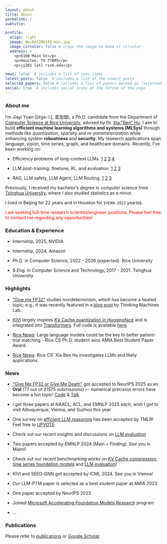 ```yaml
---
layout: about
title: About
permalink: /
subtitle:

profile:
  align: right
  image: WechatIMG198-min.jpg
  image_circular: false # crops the image to make it circular
  address: >
    <p>6100 Main St</p>
    <p>Houston, TX 77005</p>
    <p>jy101 [at] rice.edu</p>

news: false  # includes a list of news items
latest_posts: false  # includes a list of the newest posts
selected_papers: false # includes a list of papers marked as "selected={true}"
social: true  # includes social icons at the bottom of the page
---
```


### About me

I’m Jiayi Yuan ([dʒa-ˈi:], 袁加熠), a Ph.D. candidate from the Department of [Computer Science at Rice University](https://cs.rice.edu/), advised by Dr. [Xia "Ben" Hu](https://cs.rice.edu/~xh37/index.html). I aim to build **efficient machine learning algorithms and systems (MLSys)** through methods like *quantization*, *sparsity* and *re-parameterization* while enhancing system **robustness** and **security**. My research applications span language, vision, time series, graph, and healthcare domains. Recently, I've been working on:

- Efficiency problems of long-context LLMs. [1](https://arxiv.org/pdf/2402.02750) [2](https://arxiv.org/pdf/2407.01527) [3](https://arxiv.org/pdf/2503.16419) [4](https://arxiv.org/pdf/2505.22662)

- LLM post-training: finetune, RL, and evaluation. [1](https://arxiv.org/pdf/2506.09501) [2](https://arxiv.org/pdf/2502.09670) [3](https://arxiv.org/pdf/2408.13704)

- RAG, LLM safety, LLM Agent, LLM Routing. [1](https://arxiv.org/pdf/2310.18633) [2](https://arxiv.org/pdf/2406.14045) [3](https://arxiv.org/pdf/2410.05331)

Previously, I received my bachelor’s degree in computer science from [Tsinghua University](https://www.tsinghua.edu.cn/en/), where I also studied statistics as a minor.

I lived in Beijing for 22 years and in Houston for ``$YEAR-2022`` year~~(~~s~~)~~.

<span style="color:red">I am seeking full-time research scientist/engineer positions. Please feel free to contact me regarding any opportunities!</span>

### Education & Experience

- Internship, 2025, NVIDIA

- Internship, 2024, Amazon

- Ph.D. in Computer Science, 2022 - 2026 (expected). Rice University

- B.Eng. in Computer Science and Technology, 2017 - 2021. Tsinghua University

### Highlights

- ["Give me FP32"](https://arxiv.org/abs/2506.09501) studies nondeterminism, which has become a heated topic; e.g., it was recently featured in a [blog post](https://thinkingmachines.ai/blog/defeating-nondeterminism-in-llm-inference/) by Thinking Machines Lab.

- [KIVI](https://arxiv.org/abs/2402.02750) largely inspires [KV Cache quantization in Huggingface](https://huggingface.co/docs/transformers/v4.49.0/en/kv_cache#quantized-cache) and is integrated into [Transformers](https://github.com/huggingface/transformers/blob/main/src/transformers/cache_utils.py). Full code is available [here](https://github.com/jy-yuan/KIVI).

- [Rice News](https://cs.rice.edu/news/large-language-models-could-be-key-better-patient-trial-matching): Large language models could be the key to better patient-trial matching - Rice CS Ph.D. student wins AMIA Best Student Paper Award.

- [Rice News](https://cs.rice.edu/news/rice-cs-xia-ben-hu-investigates-llms-and-likely-applications): Rice CS' Xia Ben Hu investigates LLMs and likely applications.

### News

- ["Give Me FP32 or Give Me Death"](https://arxiv.org/abs/2506.09501) got accepted to NeurIPS 2025 as an **Oral** (77 out of 21575 submissions) — numerical precision errors have become a hot topic! [Code](https://github.com/nanomaoli/llm_reproducibility) & [Talk](https://youtu.be/xtzACc7qbyI?si=Y-mYxFlXZ9zcmz6-)

- I got three papers at NAACL, ACL, and EMNLP 2025 each, wish I got to visit Albuquerque, Vienna, and Suzhou this year

- One survey on [efficient LLM reasoning](https://arxiv.org/abs/2503.16419) has been accepted by TMLR! Feel free to [UPVOTE](https://huggingface.co/papers/2503.16419)

<!-- - Check out our recent findings on a very important problem in [LLM reproducibility](https://arxiv.org/abs/2506.09501)! [Code](https://github.com/nanomaoli/llm_reproducibility) & [Talk](https://youtu.be/xtzACc7qbyI?si=Y-mYxFlXZ9zcmz6-) -->

- Check out our recent insights and discussions on [LLM evaluation](https://arxiv.org/abs/2502.09670)

- Two papers accepted by EMNLP 2024 (Main + Finding). See you in Miami!

- Check out our recent benchmarking works on [KV Cache compression](https://arxiv.org/abs/2407.01527), [time series foundation models](https://arxiv.org/abs/2406.14045) and [LLM evaluation](https://arxiv.org/abs/2408.13704)!

- KIVI and SEED-GNN got accepted by ICML 2024. See you in Vienna!

- Our LLM-PTM paper is selected as a best student paper at AMIA 2023

- One paper accepted by NeurIPS 2023

- Joined [Microsoft Accelerating Foundation Models Research](https://www.microsoft.com/en-us/research/collaboration/accelerating-foundation-models-research/) program

<!-- - Two papers accepted by AMIA 2023 -->

- ...

### Publications

Please refer to [publications](https://jy-yuan.github.io/publications/) or [Google Scholar](https://scholar.google.com/citations?user=XMrlrV8AAAAJ).
